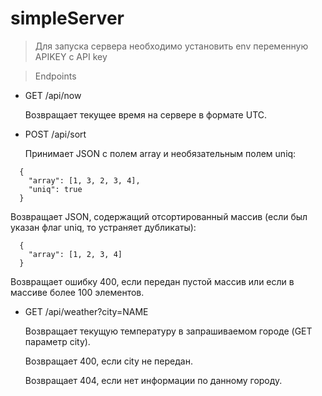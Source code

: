 # simpleServer


> Для запуска сервера необходимо установить env переменную APIKEY с API key 

> Endpoints

* GET /api/now 

  Возвращает текущее время на сервере в формате UTC.

* POST /api/sort

  Принимает JSON c полем array и необязательным полем uniq:

```
  {
    "array": [1, 3, 2, 3, 4],
    "uniq": true
  }
```

  Возвращает JSON, содержащий отсортированный массив (если был указан флаг uniq, то
  устраняет дубликаты):

```
  {
    "array": [1, 2, 3, 4]
  } 
```

  Возвращает ошибку 400, если передан пустой массив или если в массиве более 100
  элементов.

* GET /api/weather?city=NAME

  Возвращает текущую температуру в запрашиваемом городе (GET параметр city).

  Возвращает 400, если city не передан.

  Возвращает 404, если нет информации по данному городу.

